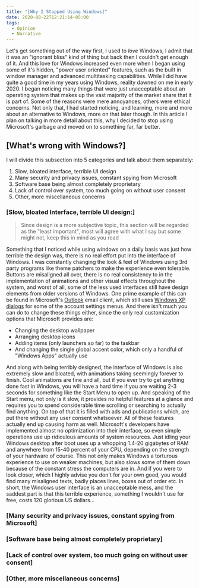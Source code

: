 ```yaml
---
title: "[Why I Stopped Using Windows]"
date: 2020-08-22T12:21:14-05:00
tags:
  - Opinion
  - Narrative
---
```


Let's get something out of the way first, I used to *love* Windows, I admit that it was an "ignorant bliss" kind of thing but back then I couldn't get enough of it. And this love for Windows increased even more when I began using some of it's hidden, "power user oriented" features, such as the built in window manager and advanced multitasking capabilities. While I did have quite a good time in my years using Windows, reality dawned on me in early 2020. I began noticing many things that were just unacceptable about an operating system that makes up the vast majority of the market share that it is part of. Some of the reasons were mere annoyances, others were ethical concerns. Not only that, I had started noticing, and learning, more and more about an alternative to Windows, more on that later though. In this article I plan on talking in more detail about this, why I decided to stop using Microsoft's garbage and moved on to something far, far better.

## [What's wrong with Windows?]
I will divide this subsection into 5 categories and talk about them separately:
  1. Slow, bloated interface, terrible UI design
  2. Many security and privacy issues, constant spying from Microsoft
  3. Software base being almost completely proprietary
  4. Lack of control over system, too much going on without user consent
  5. Other, more miscellaneous concerns

### [Slow, bloated Interface, terrible UI design:]

> Since design is a more subjective topic, this section will be regarded as the "least important", most will agree with what I say but some might not, keep this in mind as you read

Something that I noticed while using windows on a daily basis was just how terrible the design was, there is no real effort put into the interface of Windows. I was constantly changing the look & feel of Windows using 3rd party programs like theme patchers to make the experience even tolerable. Buttons are misaligned all over, there is no real consistency to in the implementation of animations and other visual effects throughout the system, and worst of all, some of the less used interfaces still have design elements from older versions of Windows. One prime example of this can be found in Microsoft's [Outlook](https://outlook.live.com/owa/) email client, which still uses [Windows XP dialogs](https://i.postimg.cc/Rh4gmHG8/Outlook-DV-Settings.jpg) for some of the account settings menus. And there isn't much you can do to change these things either, since the only real customization options that Microsoft provides are:
  - Changing the desktop wallpaper
  - Arranging desktop icons
  - Adding items (only launchers so far) to the taskbar
  - And changing the single global accent color, which only a handful of "Windows Apps" actually use

And along with being terribly designed, the interface of Windows is also extremely slow and bloated, with animations taking seemingly forever to finish. Cool animations are fine and all, but if you ever try to get anything done fast in Windows, you will have a hard time if you are waiting 2-3 seconds for something like the Start Menu to open up. And speaking of the Start menu, not only is it slow, it provides no helpful features at a glance and requires you to spend considerable time scrolling or searching to actually find anything. On top of that it is filled with ads and publications which, are put there without any user consent whatsoever. All of these features actually end up causing harm as well. Microsoft's developers have implemented almost no optimization into their interface, so even simple operations use up ridiculous amounts of system resources. Just idling your Windows desktop after boot uses up a whopping 1.4-20 gigabytes of RAM and anywhere from 15-40 percent of your CPU, depending on the strength of your hardware of course. This not only makes Windows a torturous experience to use on weaker machines, but also slows some of them down because of the constant stress the computers are in. And if you were to look closer, which I highly advise you don't for your own good, you would find many misaligned texts, badly places lines, boxes out of order etc. In short, the Windows user interface is an unacceptable mess, and the saddest part is that this terrible experience, something I wouldn't use for free, costs 120 glorious US dollars...

### [Many security and privacy issues, constant spying from Microsoft]

### [Software base being almost completely proprietary]

### [Lack of control over system, too much going on without user consent]

### [Other, more miscellaneous concerns]
